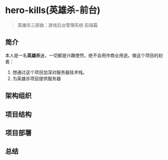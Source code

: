 # hero-kills(英雄杀-前台)

> 英雄杀三部曲：游戏后台管理系统 前端篇

## 简介

本人是一名**英雄杀**迷，一切都是兴趣使然，绝不会用作商业用途。做这个项目的初衷：
1. 想通过这个项目加深对服务器技术栈。 
2. 为英雄杀项目提供服务器

## 架构组织


## 项目结构



## 项目部署

## 总结


